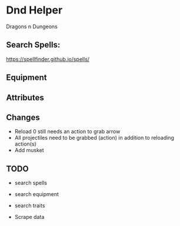 # Dnd Helper

Dragons n Dungeons

## Search Spells: 

https://spellfinder.github.io/spells/

## Equipment

## Attributes 

## Changes

  - Reload 0 still needs an action to grab arrow
  - All projectiles need to be grabbed (action) in addition to reloading action(s)
  -  Add musket 
  
## TODO

  - search spells
  - search equipment
  - search traits
  
  - Scrape data
  